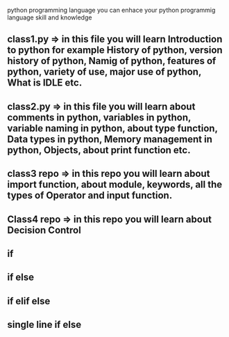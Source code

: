 python programming language you can enhace your python programmig language skill and knowledge 


## class1.py => in this file you will learn Introduction to python for example History of python, version history of python, Namig of python, features of python, variety of use, major use of python, What is IDLE etc.


## class2.py => in this file you will learn about comments in python, variables in python, variable naming in python, about type function, Data types in python, Memory management in python, Objects, about print function etc.

## class3 repo => in this repo you will learn about import function, about module, keywords, all the types of Operator and input function.


## Class4 repo => in this repo you will learn about Decision Control 
## if 
## if else 
## if elif else 
## single line if else 
